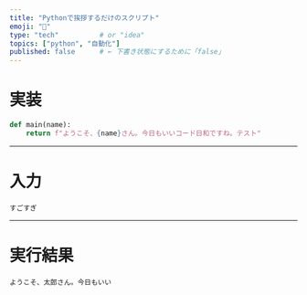 ```yaml
---
title: "Pythonで挨拶するだけのスクリプト"
emoji: "🐍"
type: "tech"          # or "idea"
topics: ["python", "自動化"]
published: false      # ← 下書き状態にするために「false」
---
```


# 実装

```python
def main(name):
    return f"ようこそ、{name}さん。今日もいいコード日和ですね。テスト"
```

---

# 入力

```hello_01_in
すごすぎ
```

---

# 実行結果

```hello_01_out
ようこそ、太郎さん。今日もいい
```
